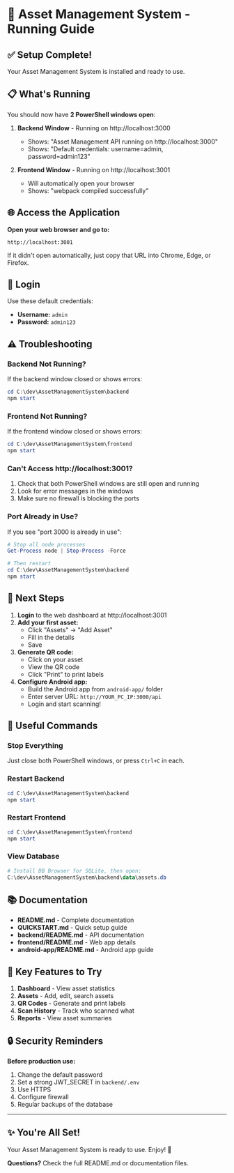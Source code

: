 # 🚀 Asset Management System - Running Guide

## ✅ Setup Complete!

Your Asset Management System is installed and ready to use.

## 📋 What's Running

You should now have **2 PowerShell windows open**:

1. **Backend Window** - Running on http://localhost:3000
   - Shows: "Asset Management API running on http://localhost:3000"
   - Shows: "Default credentials: username=admin, password=admin123"

2. **Frontend Window** - Running on http://localhost:3001
   - Will automatically open your browser
   - Shows: "webpack compiled successfully"

## 🌐 Access the Application

**Open your web browser and go to:**
```
http://localhost:3001
```

If it didn't open automatically, just copy that URL into Chrome, Edge, or Firefox.

## 🔐 Login

Use these default credentials:
- **Username:** `admin`
- **Password:** `admin123`

## ⚠️ Troubleshooting

### Backend Not Running?

If the backend window closed or shows errors:

```powershell
cd C:\dev\AssetManagementSystem\backend
npm start
```

### Frontend Not Running?

If the frontend window closed or shows errors:

```powershell
cd C:\dev\AssetManagementSystem\frontend
npm start
```

### Can't Access http://localhost:3001?

1. Check that both PowerShell windows are still open and running
2. Look for error messages in the windows
3. Make sure no firewall is blocking the ports

### Port Already in Use?

If you see "port 3000 is already in use":

```powershell
# Stop all node processes
Get-Process node | Stop-Process -Force

# Then restart
cd C:\dev\AssetManagementSystem\backend
npm start
```

## 📱 Next Steps

1. **Login** to the web dashboard at http://localhost:3001
2. **Add your first asset:**
   - Click "Assets" → "Add Asset"
   - Fill in the details
   - Save
3. **Generate QR code:**
   - Click on your asset
   - View the QR code
   - Click "Print" to print labels
4. **Configure Android app:**
   - Build the Android app from `android-app/` folder
   - Enter server URL: `http://YOUR_PC_IP:3000/api`
   - Login and start scanning!

## 🔧 Useful Commands

### Stop Everything
Just close both PowerShell windows, or press `Ctrl+C` in each.

### Restart Backend
```powershell
cd C:\dev\AssetManagementSystem\backend
npm start
```

### Restart Frontend
```powershell
cd C:\dev\AssetManagementSystem\frontend
npm start
```

### View Database
```powershell
# Install DB Browser for SQLite, then open:
C:\dev\AssetManagementSystem\backend\data\assets.db
```

## 📚 Documentation

- **README.md** - Complete documentation
- **QUICKSTART.md** - Quick setup guide
- **backend/README.md** - API documentation
- **frontend/README.md** - Web app details
- **android-app/README.md** - Android app guide

## 🎯 Key Features to Try

1. **Dashboard** - View asset statistics
2. **Assets** - Add, edit, search assets
3. **QR Codes** - Generate and print labels
4. **Scan History** - Track who scanned what
5. **Reports** - View asset summaries

## 🔒 Security Reminders

**Before production use:**
1. Change the default password
2. Set a strong JWT_SECRET in `backend/.env`
3. Use HTTPS
4. Configure firewall
5. Regular backups of the database

---

## ✨ You're All Set!

Your Asset Management System is ready to use. Enjoy! 🎉

**Questions?** Check the full README.md or documentation files.
